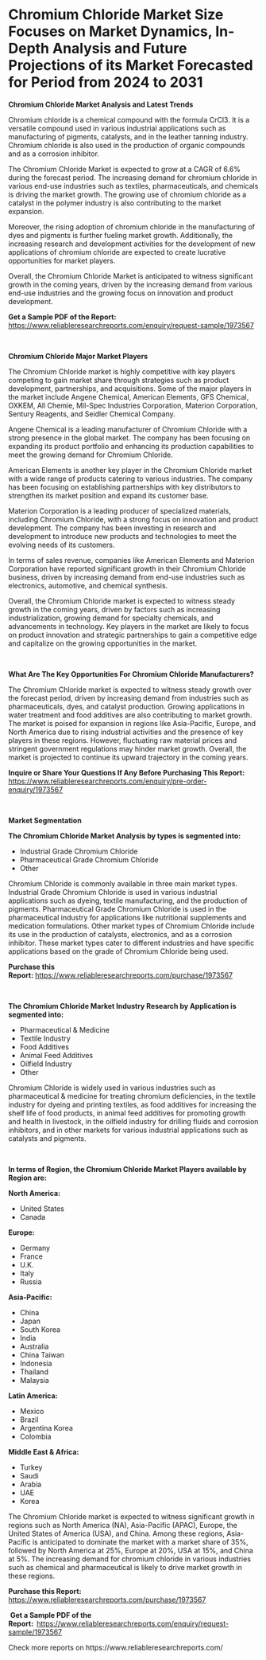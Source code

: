 <p><h1>Chromium Chloride Market Size Focuses on Market Dynamics, In-Depth Analysis and Future Projections of its Market Forecasted for Period from 2024 to 2031</h1></p><p><strong>Chromium Chloride Market Analysis and Latest Trends</strong></p>
<p><p>Chromium chloride is a chemical compound with the formula CrCl3. It is a versatile compound used in various industrial applications such as manufacturing of pigments, catalysts, and in the leather tanning industry. Chromium chloride is also used in the production of organic compounds and as a corrosion inhibitor.</p><p>The Chromium Chloride Market is expected to grow at a CAGR of 6.6% during the forecast period. The increasing demand for chromium chloride in various end-use industries such as textiles, pharmaceuticals, and chemicals is driving the market growth. The growing use of chromium chloride as a catalyst in the polymer industry is also contributing to the market expansion.</p><p>Moreover, the rising adoption of chromium chloride in the manufacturing of dyes and pigments is further fueling market growth. Additionally, the increasing research and development activities for the development of new applications of chromium chloride are expected to create lucrative opportunities for market players.</p><p>Overall, the Chromium Chloride Market is anticipated to witness significant growth in the coming years, driven by the increasing demand from various end-use industries and the growing focus on innovation and product development.</p></p>
<p><strong>Get a Sample PDF of the Report:&nbsp;</strong> <a href="https://www.reliableresearchreports.com/enquiry/request-sample/1973567">https://www.reliableresearchreports.com/enquiry/request-sample/1973567</a></p>
<p>&nbsp;</p>
<p><strong>Chromium Chloride Major Market Players</strong></p>
<p><p>The Chromium Chloride market is highly competitive with key players competing to gain market share through strategies such as product development, partnerships, and acquisitions. Some of the major players in the market include Angene Chemical, American Elements, GFS Chemical, OXKEM, All Chemie, Mil-Spec Industries Corporation, Materion Corporation, Sentury Reagents, and Seidler Chemical Company.</p><p>Angene Chemical is a leading manufacturer of Chromium Chloride with a strong presence in the global market. The company has been focusing on expanding its product portfolio and enhancing its production capabilities to meet the growing demand for Chromium Chloride.</p><p>American Elements is another key player in the Chromium Chloride market with a wide range of products catering to various industries. The company has been focusing on establishing partnerships with key distributors to strengthen its market position and expand its customer base.</p><p>Materion Corporation is a leading producer of specialized materials, including Chromium Chloride, with a strong focus on innovation and product development. The company has been investing in research and development to introduce new products and technologies to meet the evolving needs of its customers.</p><p>In terms of sales revenue, companies like American Elements and Materion Corporation have reported significant growth in their Chromium Chloride business, driven by increasing demand from end-use industries such as electronics, automotive, and chemical synthesis.</p><p>Overall, the Chromium Chloride market is expected to witness steady growth in the coming years, driven by factors such as increasing industrialization, growing demand for specialty chemicals, and advancements in technology. Key players in the market are likely to focus on product innovation and strategic partnerships to gain a competitive edge and capitalize on the growing opportunities in the market.</p></p>
<p>&nbsp;</p>
<p><strong>What Are The Key Opportunities For Chromium Chloride Manufacturers?</strong></p>
<p><p>The Chromium Chloride market is expected to witness steady growth over the forecast period, driven by increasing demand from industries such as pharmaceuticals, dyes, and catalyst production. Growing applications in water treatment and food additives are also contributing to market growth. The market is poised for expansion in regions like Asia-Pacific, Europe, and North America due to rising industrial activities and the presence of key players in these regions. However, fluctuating raw material prices and stringent government regulations may hinder market growth. Overall, the market is projected to continue its upward trajectory in the coming years.</p></p>
<p><strong>Inquire or Share Your Questions If Any Before Purchasing This Report:</strong> <a href="https://www.reliableresearchreports.com/enquiry/pre-order-enquiry/1973567">https://www.reliableresearchreports.com/enquiry/pre-order-enquiry/1973567</a></p>
<p>&nbsp;</p>
<p><strong>Market Segmentation</strong></p>
<p><strong>The Chromium Chloride Market Analysis by types is segmented into:</strong></p>
<p><ul><li>Industrial Grade Chromium Chloride</li><li>Pharmaceutical Grade Chromium Chloride</li><li>Other</li></ul></p>
<p><p>Chromium Chloride is commonly available in three main market types. Industrial Grade Chromium Chloride is used in various industrial applications such as dyeing, textile manufacturing, and the production of pigments. Pharmaceutical Grade Chromium Chloride is used in the pharmaceutical industry for applications like nutritional supplements and medication formulations. Other market types of Chromium Chloride include its use in the production of catalysts, electronics, and as a corrosion inhibitor. These market types cater to different industries and have specific applications based on the grade of Chromium Chloride being used.</p></p>
<p><strong>Purchase this Report:&nbsp;</strong><a href="https://www.reliableresearchreports.com/purchase/1973567">https://www.reliableresearchreports.com/purchase/1973567</a></p>
<p>&nbsp;</p>
<p><strong>The Chromium Chloride Market Industry Research by Application is segmented into:</strong></p>
<p><ul><li>Pharmaceutical & Medicine</li><li>Textile Industry</li><li>Food Additives</li><li>Animal Feed Additives</li><li>Oilfield Industry</li><li>Other</li></ul></p>
<p><p>Chromium Chloride is widely used in various industries such as pharmaceutical & medicine for treating chromium deficiencies, in the textile industry for dyeing and printing textiles, as food additives for increasing the shelf life of food products, in animal feed additives for promoting growth and health in livestock, in the oilfield industry for drilling fluids and corrosion inhibitors, and in other markets for various industrial applications such as catalysts and pigments.</p></p>
<p>&nbsp;</p>
<p><strong>In terms of Region, the Chromium Chloride Market Players available by Region are:</strong></p>
<p>
    <p> <strong> North America: </strong>
        <ul>
            <li>United States</li>
            <li>Canada</li>
        </ul>
        </p> 
    <p> <strong> Europe: </strong>
        <ul>
            <li>Germany</li>
            <li>France</li>
            <li>U.K.</li>
            <li>Italy</li>
            <li>Russia</li>
        </ul>
        </p> 
    <p> <strong> Asia-Pacific: </strong>
        <ul>
            <li>China</li>
            <li>Japan</li>
            <li>South Korea</li>
            <li>India</li>
            <li>Australia</li>
            <li>China Taiwan</li>
            <li>Indonesia</li>
            <li>Thailand</li>
            <li>Malaysia</li>
        </ul>
        </p> 
    <p> <strong> Latin America: </strong>
        <ul>
            <li>Mexico</li>
            <li>Brazil</li>
            <li>Argentina Korea</li>
            <li>Colombia</li>
        </ul>
        </p> 
    <p> <strong> Middle East & Africa: </strong>
        <ul>
            <li>Turkey</li>
            <li>Saudi</li>
            <li>Arabia</li>
            <li>UAE</li>
            <li>Korea</li>
        </ul>
    </p>
    </p>
<p><p>The Chromium Chloride market is expected to witness significant growth in regions such as North America (NA), Asia-Pacific (APAC), Europe, the United States of America (USA), and China. Among these regions, Asia-Pacific is anticipated to dominate the market with a market share of 35%, followed by North America at 25%, Europe at 20%, USA at 15%, and China at 5%. The increasing demand for chromium chloride in various industries such as chemical and pharmaceutical is likely to drive market growth in these regions.</p></p>
<p><strong>Purchase this Report: </strong><a href="https://www.reliableresearchreports.com/purchase/1973567">https://www.reliableresearchreports.com/purchase/1973567</a></p>
<p>&nbsp;<strong>Get a Sample PDF of the Report:&nbsp;&nbsp;</strong><a href="https://www.reliableresearchreports.com/enquiry/request-sample/1973567">https://www.reliableresearchreports.com/enquiry/request-sample/1973567</a></p>
<p><strong></strong></p>
<p>Check more reports on https://www.reliableresearchreports.com/</p>
